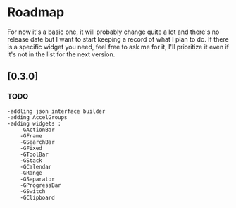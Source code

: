 # Roadmap
For now it's a basic one, it will probably change quite a lot and there's no release date but I want to start keeping a record of what I plan to do.
If there is a specific widget you need, feel free to ask me for it, I'll prioritize it even if it's not in the list for the next version.

## [0.3.0]
### TODO
	-addling json interface builder
	-adding AccelGroups
	-adding widgets :
		-GActionBar
		-GFrame
		-GSearchBar
		-GFixed
		-GToolBar
		-GStack
		-GCalendar
		-GRange
		-GSeparator
		-GProgressBar
		-GSwitch
		-GClipboard
